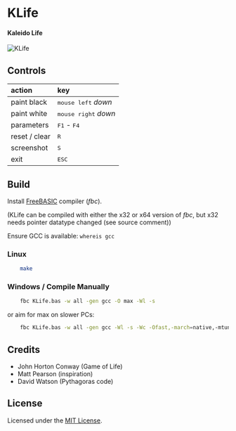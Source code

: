 
# KLife

#### Kaleido Life


[1]: https://tinram.github.io/images/klife.jpg
![KLife][1]


## Controls

action | key |
:--- | :--- |
paint black | <kbd>mouse left</kbd> *down* |
paint white | <kbd>mouse right</kbd> *down* |
parameters | <kbd>F1</kbd> - <kbd>F4</kbd> |
reset / clear | <kbd>R</kbd> |
screenshot |<kbd>S</kbd> |
exit | <kbd>ESC</kbd> |


## Build

Install [FreeBASIC](http://www.freebasic.net/forum/viewforum.php?f=1) compiler (*fbc*).

(KLife can be compiled with either the x32 or x64 version of *fbc*, but x32 needs pointer datatype changed (see source comment))

Ensure GCC is available: `whereis gcc`

### Linux

```bash
    make
```

### Windows / Compile Manually

```bash
    fbc KLife.bas -w all -gen gcc -O max -Wl -s
```

or aim for max on slower PCs:

```bash
    fbc KLife.bas -w all -gen gcc -Wl -s -Wc -Ofast,-march=native,-mtune=native,-funroll-loops,-fomit-frame-pointer,-fivopts
```


## Credits

+ John Horton Conway (Game of Life)
+ Matt Pearson (inspiration)
+ David Watson (Pythagoras code)


## License

Licensed under the [MIT License](https://github.com/Tinram/KLife/blob/master/LICENSE).